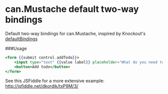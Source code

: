 can.Mustache default two-way bindings
==================================

Default two-way bindings for can.Mustache, inspired by Knockout's [defaultBindings](https://github.com/knockout/knockout/tree/master/src/binding/defaultBindings)

###Usage

```handlebars
<form {{submit control.addTodo}}>
    <input type="text" {{value label}} placeholder="What do you need to do?">
    <button>Add todo</button>
</form>
```

See this JSFiddle for a more extensive example: http://jsfiddle.net/dkordik/txP9M/3/
